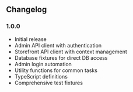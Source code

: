 ## Changelog

### 1.0.0
- Initial release
- Admin API client with authentication
- Storefront API client with context management
- Database fixtures for direct DB access
- Admin login automation
- Utility functions for common tasks
- TypeScript definitions
- Comprehensive test fixtures